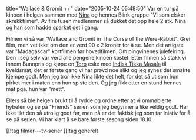 title="Wallace &amp; Gromit ++"
date="2005-10-24 05:48:50"
Var en tur på kinoen i helgen sammen med <a href="http://nenia.slaskdot.org">Nina</a> og hennes Blink gruppe "Vi som elsker skrekkfilmer". Av fire tusen medlemmer så dukket det opp hele 2 stk. Nina og han som hadde sparket det i gang.

Filmen vi så var "Wallace and Gromit in The Curse of the Were-Rabbit". Grei film, men vet ikke om den er verd 90 x 2 kroner for å se. Men det artigste var "Madagascar" kortfilmen før hovedfilmen. Om pingvinenes julefeiring. Den i seg selv var verd alle pengene kinoen kostet. Etter filmen så stakk vi innom Bunnpris og kjøpe en <a href="http://www.toro.no/">Toro</a> eske med <a href="http://www.toro.no/magasin_sunnfisk/index.php?valg=produkt&undervalg=produkt&produkt=12043">Indisk Tikka Masala</a> til kveldsmat, det er første gang vi har prøvd noe slikt og jeg synes det smakte kjempe godt. Men jeg tror ikke Nina likte det helt, for det så ut som hun pirket mer i maten enn hun spiste den. Og jeg fikk etter en stund hennes mat pga. hun var "mett".

Ellers så ble helgen brukt til å rydde og ordne etter at vi ommøblerte hybelen og se på "Friends" serien som jeg begynner å like veldig godt. Har ikke likt den så utrolig godt før, men nå er det faktisk jeg som tar iniativ for å se på serien. Vi har klart å se bare første sesong siden 18.10.

[[!tag  filmer---tv-serier
[[!tag  generelt

